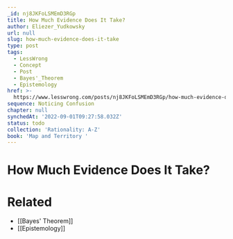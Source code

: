 ```yaml
---
_id: nj8JKFoLSMEmD3RGp
title: How Much Evidence Does It Take?
author: Eliezer_Yudkowsky
url: null
slug: how-much-evidence-does-it-take
type: post
tags:
  - LessWrong
  - Concept
  - Post
  - Bayes'_Theorem
  - Epistemology
href: >-
  https://www.lesswrong.com/posts/nj8JKFoLSMEmD3RGp/how-much-evidence-does-it-take
sequence: Noticing Confusion
chapter: null
synchedAt: '2022-09-01T09:27:58.032Z'
status: todo
collection: 'Rationality: A-Z'
book: 'Map and Territory '
---
```


# How Much Evidence Does It Take?


# Related

- [[Bayes' Theorem]]
- [[Epistemology]]